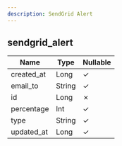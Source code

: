 ```yaml
---
description: SendGrid Alert
---
```

sendgrid_alert
--------------

| **Name**   | **Type** | **Nullable** |
| ---------- | -------- | ------------ |
| created_at | Long     | &check;      |
| email_to   | String   | &check;      |
| id         | Long     | &cross;      |
| percentage | Int      | &check;      |
| type       | String   | &check;      |
| updated_at | Long     | &check;      |
